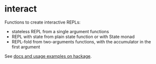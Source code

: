 # interact

Functions to create interactive REPLs:
- stateless REPL from a single argument functions
- REPL with state from plain state function or with State monad
- REPL-fold from two-arguments functions, with the accumulator in the first argument

See [docs and usage examples on hackage](http://hackage.haskell.org/package/interact/docs/System-IO-Interact.html).

